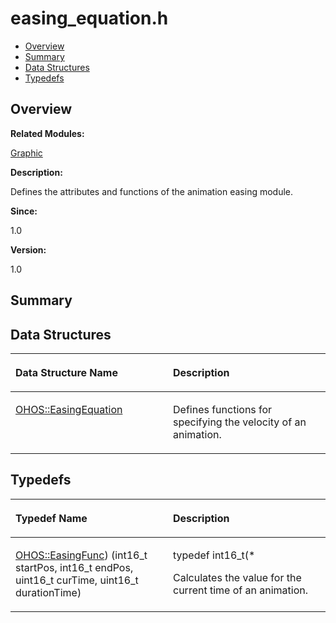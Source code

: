# easing\_equation.h<a name="EN-US_TOPIC_0000001054479529"></a>

-   [Overview](#section1673206706165627)
-   [Summary](#section1394278806165627)
-   [Data Structures](#nested-classes)
-   [Typedefs](#typedef-members)

## **Overview**<a name="section1673206706165627"></a>

**Related Modules:**

[Graphic](graphic.md)

**Description:**

Defines the attributes and functions of the animation easing module. 

**Since:**

1.0

**Version:**

1.0

## **Summary**<a name="section1394278806165627"></a>

## Data Structures<a name="nested-classes"></a>

<a name="table1218318795165627"></a>
<table><thead align="left"><tr id="row186963595165627"><th class="cellrowborder" valign="top" width="50%" id="mcps1.1.3.1.1"><p id="p880061348165627"><a name="p880061348165627"></a><a name="p880061348165627"></a>Data Structure Name</p>
</th>
<th class="cellrowborder" valign="top" width="50%" id="mcps1.1.3.1.2"><p id="p1672685377165627"><a name="p1672685377165627"></a><a name="p1672685377165627"></a>Description</p>
</th>
</tr>
</thead>
<tbody><tr id="row927598628165627"><td class="cellrowborder" valign="top" width="50%" headers="mcps1.1.3.1.1 "><p id="p1666464597165627"><a name="p1666464597165627"></a><a name="p1666464597165627"></a><a href="ohos-easingequation.md">OHOS::EasingEquation</a></p>
</td>
<td class="cellrowborder" valign="top" width="50%" headers="mcps1.1.3.1.2 "><p id="p316329739165627"><a name="p316329739165627"></a><a name="p316329739165627"></a>Defines functions for specifying the velocity of an animation. </p>
</td>
</tr>
</tbody>
</table>

## Typedefs<a name="typedef-members"></a>

<a name="table1235195683165627"></a>
<table><thead align="left"><tr id="row1761412586165627"><th class="cellrowborder" valign="top" width="50%" id="mcps1.1.3.1.1"><p id="p694346852165627"><a name="p694346852165627"></a><a name="p694346852165627"></a>Typedef Name</p>
</th>
<th class="cellrowborder" valign="top" width="50%" id="mcps1.1.3.1.2"><p id="p2105602587165627"><a name="p2105602587165627"></a><a name="p2105602587165627"></a>Description</p>
</th>
</tr>
</thead>
<tbody><tr id="row1464876019165627"><td class="cellrowborder" valign="top" width="50%" headers="mcps1.1.3.1.1 "><p id="p364712356165627"><a name="p364712356165627"></a><a name="p364712356165627"></a><a href="graphic.md#gaf04c41bb7b151a6e8be2012cc9e6475b">OHOS::EasingFunc</a>) (int16_t startPos, int16_t endPos, uint16_t curTime, uint16_t durationTime)</p>
</td>
<td class="cellrowborder" valign="top" width="50%" headers="mcps1.1.3.1.2 "><p id="p2135352320165627"><a name="p2135352320165627"></a><a name="p2135352320165627"></a>typedef int16_t(* </p>
<p id="p1929740199165627"><a name="p1929740199165627"></a><a name="p1929740199165627"></a>Calculates the value for the current time of an animation. </p>
</td>
</tr>
</tbody>
</table>

